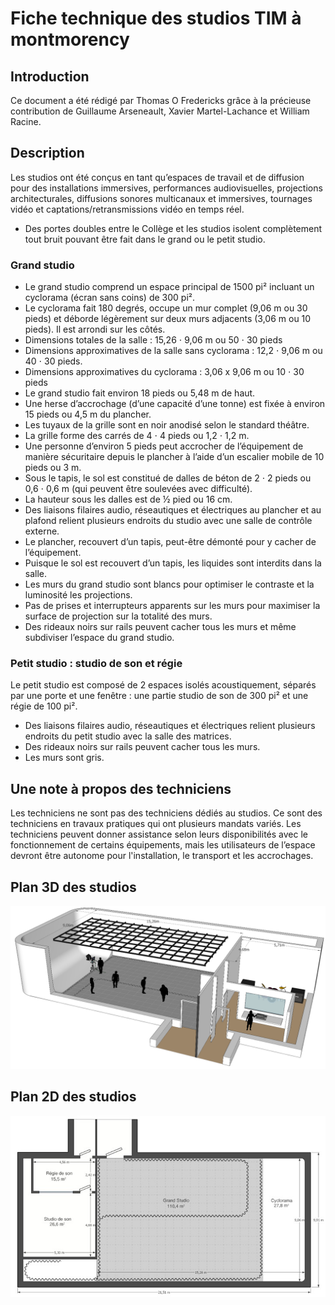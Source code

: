 # Fiche technique des studios TIM à montmorency

## Introduction
Ce document a été rédigé par Thomas O Fredericks grâce à la précieuse contribution de Guillaume Arseneault, Xavier Martel-Lachance et William Racine.

## Description
Les studios ont été conçus en tant qu’espaces de travail et de diffusion pour des installations immersives, performances audiovisuelles, projections architecturales, diffusions sonores multicanaux et immersives, tournages vidéo et captations/retransmissions vidéo en temps réel. 

* Des portes doubles entre le Collège et les studios isolent complètement tout bruit pouvant être fait dans le grand ou le petit studio.

### Grand studio

* Le grand studio comprend un espace principal de 1500 pi² incluant un cyclorama (écran sans coins) de 300 pi². 
* Le cyclorama fait 180 degrés, occupe un mur complet (9,06 m ou 30 pieds) et déborde légèrement sur deux murs adjacents (3,06 m ou 10 pieds). Il est arrondi sur les côtés. 
* Dimensions totales de la salle : 15,26 ⋅ 9,06 m ou 50 ⋅ 30 pieds
* Dimensions approximatives de la salle sans cyclorama : 12,2 ⋅ 9,06 m ou 40 ⋅ 30 pieds.
* Dimensions approximatives du cyclorama : 3,06 x 9,06 m ou 10 ⋅ 30 pieds
* Le grand studio fait environ 18 pieds ou 5,48 m de haut. 
* Une herse d’accrochage (d’une capacité d’une tonne) est fixée à environ 15 pieds ou 4,5 m du plancher. 
* Les tuyaux de la grille sont en noir anodisé selon le standard théâtre.
* La grille forme des carrés de 4 ⋅ 4 pieds ou 1,2 ⋅ 1,2 m. 
* Une personne d’environ 5 pieds peut accrocher de l’équipement de manière sécuritaire depuis le plancher à l’aide d’un escalier mobile de 10 pieds ou 3 m. 
* Sous le tapis, le sol est constitué de dalles de béton de 2 ⋅ 2 pieds ou 0,6 ⋅ 0,6 m (qui peuvent être soulevées avec difficulté).
* La hauteur sous les dalles est de ½ pied ou 16 cm.
* Des liaisons filaires audio, réseautiques et électriques au plancher et au plafond relient plusieurs endroits du studio avec une salle de contrôle externe. 
* Le plancher, recouvert d’un tapis, peut-être démonté pour y cacher de l’équipement.
* Puisque le sol est recouvert d’un tapis, les liquides sont interdits dans la salle.
* Les murs du grand studio sont blancs pour optimiser le contraste et la luminosité les projections.  
* Pas de prises et interrupteurs apparents sur les murs pour maximiser la surface de projection sur la totalité des murs. 
* Des rideaux noirs sur rails peuvent cacher tous les murs et même subdiviser l’espace du grand studio.

### Petit studio : studio de son et régie
Le petit studio est composé de 2 espaces isolés acoustiquement, séparés par une porte et une fenêtre : une partie studio de son de 300 pi² et une régie de 100 pi². 
* Des liaisons filaires audio, réseautiques et électriques relient plusieurs endroits du petit studio avec la salle des matrices.
* Des rideaux noirs sur rails peuvent cacher tous les murs.
* Les murs sont gris.

## Une note à propos des techniciens
Les techniciens ne sont pas des techniciens dédiés au studios. Ce sont des techniciens en travaux pratiques qui ont plusieurs mandats variés. Les techniciens peuvent donner assistance selon leurs disponibilités avec le fonctionnement de certains équipements, mais les utilisateurs de l’espace devront être autonome pour l'installation, le transport et les accrochages. 

## Plan 3D des studios
![Plan 3D des studios](./plan_des_studios_3D.png)

## Plan 2D des studios
![Plan 2D des studios](./plan_des_studios_2D.jpg)
